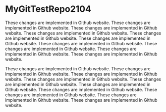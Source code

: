 # MyGitTestRepo2104

These changes are implemented in Github website. These changes are implemented in Github website. These changes are implemented in Github website. These changes are implemented in Github website. These changes are implemented in Github website. These changes are implemented in Github website. These changes are implemented in Github website. These changes are implemented in Github website. These changes are implemented in Github website. These changes are implemented in Github website. 

These changes are implemented in Github website. These changes are implemented in Github website. These changes are implemented in Github website. These changes are implemented in Github website. These changes are implemented in Github website. These changes are implemented in Github website. These changes are implemented in Github website. These changes are implemented in Github website. These changes are implemented in Github website. These changes are implemented in Github website. 
